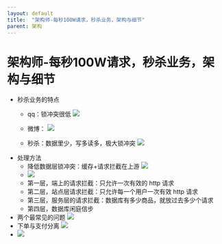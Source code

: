 ```yaml
---
layout: default
title:  "架构师-每秒100W请求，秒杀业务，架构与细节"
parent: 架构
---
```


# 架构师-每秒100W请求，秒杀业务，架构与细节
- 秒杀业务的特点
	- qq：锁冲突很低
		![](/assets/images/img/141.png)
	- 微博：
		![](/assets/images/img/142.png)

	- 秒杀：数据里少，写多读多，极大锁冲突
		![](/assets/images/img/143.png)
- 处理方法
	- 降低数据层锁冲突：缓存+请求拦截在上游
		![](/assets/images/img/144.png)
	- 
		![](/assets/images/img/145.png)
	- 第一层，端上的请求拦截：只允许一次有效的 http 请求
	- 第二层，站点层请求拦截：只允许每一个用户一次有效 http 请求
	- 第三层，服务层的请求拦截：数据库有多少商品，就放过去多少个请求
	- 第四层，数据库闲庭信步
- 两个最常见的问题
	![](/assets/images/img/146.png)
- 下单与支付分离
	![](/assets/images/img/147.png)
- 
	![](/assets/images/img/148.png)

